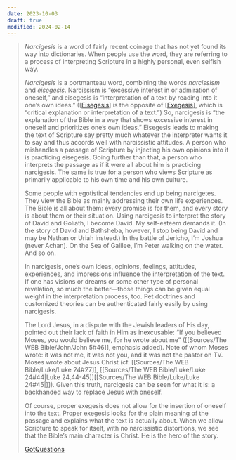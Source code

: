 ```yaml
---
date: 2023-10-03
draft: true
modified: 2024-02-14
---
```


> *Narcigesis* is a word of fairly recent coinage that has not yet found its way into dictionaries. When people use the word, they are referring to a process of interpreting Scripture in a highly personal, even selfish way.
> 
> *Narcigesis* is a portmanteau word, combining the words *narcissism* and *eisegesis*. Narcissism is “excessive interest in or admiration of oneself,” and eisegesis is “interpretation of a text by reading into it one’s own ideas.” ([[Eisegesis]] is the opposite of [[Exegesis]], which is “critical explanation or interpretation of a text.”) So, narcigesis is “the explanation of the Bible in a way that shows excessive interest in oneself and prioritizes one’s own ideas.”
> Eisegesis leads to making the text of Scripture say pretty much whatever the interpreter wants it to say and thus accords well with narcissistic attitudes. A person who mishandles a passage of Scripture by injecting his own opinions into it is practicing eisegesis. Going further than that, a person who interprets the passage as if it were all about him is practicing narcigesis. The same is true for a person who views Scripture as primarily applicable to his own time and his own culture.
> 
> Some people with egotistical tendencies end up being narcigetes. They view the Bible as mainly addressing their own life experiences. The Bible is all about them: every promise is for them, and every story is about them or their situation. Using narcigesis to interpret the story of David and Goliath, I become David. My self-esteem demands it. (In the story of David and Bathsheba, however, I stop being David and may be Nathan or Uriah instead.) In the battle of Jericho, I’m Joshua (never Achan). On the Sea of Galilee, I’m Peter walking on the water. And so on.
> 
> In narcigesis, one’s own ideas, opinions, feelings, attitudes, experiences, and impressions influence the interpretation of the text. If one has visions or dreams or some other type of personal revelation, so much the better—those things can be given equal weight in the interpretation process, too. Pet doctrines and customized theories can be authenticated fairly easily by using narcigesis.
> 
> The Lord Jesus, in a dispute with the Jewish leaders of His day, pointed out their lack of faith in Him as inexcusable: “If you believed Moses, you would believe me, for he wrote about me” ([[Sources/The WEB Bible/John/John 5#46]], emphasis added). Note of whom Moses wrote: it was not me, it was not you, and it was not the pastor on TV. Moses wrote about Jesus Christ (cf. [[Sources/The WEB Bible/Luke/Luke 24#27]], [[Sources/The WEB Bible/Luke/Luke 24#44|Luke 24,44-45]][[Sources/The WEB Bible/Luke/Luke 24#45|]]). Given this truth, narcigesis can be seen for what it is: a backhanded way to replace Jesus with oneself.
> 
> Of course, proper exegesis does not allow for the insertion of oneself into the text. Proper exegesis looks for the plain meaning of the passage and explains what the text is actually about. When we allow Scripture to speak for itself, with no narcissistic distortions, we see that the Bible’s main character is Christ. He is the hero of the story.
> 
> [GotQuestions](https://www.gotquestions.org/narcigesis.html)

[//begin]: # "Autogenerated link references for markdown compatibility"
[Eisegesis]: Eisegesis "Eisegesis"
[Exegesis]: Exegesis "Exegesis"
[//end]: # "Autogenerated link references"